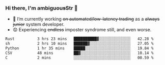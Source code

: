 ### Hi there, I'm ambiguou~~s~~Str 👋

<!--
**ambiguoustexture/ambiguoustexture** is a ✨ _special_ ✨ repository because its `README.md` (this file) appears on your GitHub profile.

Here are some ideas to get you started:
-->
- 🔭 I’m currently working ~~on automated/low-latency trading~~ as a ~~always junior~~ system developer.
- :worried: Experiencing ~~endless~~ imposter syndrome still, and even worse.

<!--START_SECTION:waka-->

```txt
Rust          3 hrs 23 mins   ██████████▓░░░░░░░░░░░░░░   42.28 %
sh            2 hrs 10 mins   ██████▓░░░░░░░░░░░░░░░░░░   27.05 %
Python        1 hr 35 mins    █████░░░░░░░░░░░░░░░░░░░░   19.84 %
CSV           48 mins         ██▓░░░░░░░░░░░░░░░░░░░░░░   10.14 %
C             2 mins          ░░░░░░░░░░░░░░░░░░░░░░░░░   00.59 %
```

<!--END_SECTION:waka-->
